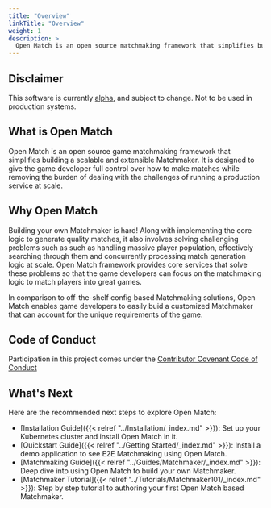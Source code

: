 ```yaml
---
title: "Overview"
linkTitle: "Overview"
weight: 1
description: >
  Open Match is an open source matchmaking framework that simplifies building your own game matchmaker.
---
```


## Disclaimer

This software is currently [alpha](https://github.com/googleforgames/open-match/releases), and
subject to change. Not to be used in production systems.

## What is Open Match

Open Match is an open source game matchmaking framework that simplifies building a scalable and extensible Matchmaker.
It is designed to give the game developer full control over how to make matches while removing the burden of dealing
with the challenges of running a production service at scale.

## Why Open Match

Building your own Matchmaker is hard! Along with implementing the core logic to generate quality matches, it also involves solving
challenging problems such as such as handling massive player population, effectively searching through them and concurrently
processing match generation logic at scale. Open Match framework provides core services that solve these problems so that the
game developers can focus on the matchmaking logic to match players into great games.

In comparison to off-the-shelf config based Matchmaking solutions, Open Match enables game developers to easily buid a customized
Matchmaker that can account for the unique requirements of the game.

## Code of Conduct

Participation in this project comes under the [Contributor Covenant Code of Conduct](https://github.com/googleforgames/open-match/blob/master/code-of-conduct.md)

## What's Next

Here are the recommended next steps to explore Open Match:

* [Installation Guide]({{< relref "../Installation/_index.md" >}}): Set up your Kubernetes cluster and install Open Match in it.
* [Quickstart Guide]({{< relref "../Getting Started/_index.md" >}}): Install a demo application to see E2E Matchmaking using Open Match.
* [Matchmaking Guide]({{< relref "../Guides/Matchmaker/_index.md" >}}): Deep dive into using Open Match to build your own Matchmaker.
* [Matchmaker Tutorial]({{< relref "../Tutorials/Matchmaker101/_index.md" >}}): Step by step tutorial to authoring your first Open Match based Matchmaker.
